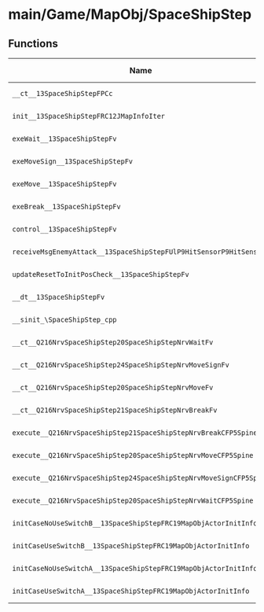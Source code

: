# main/Game/MapObj/SpaceShipStep

## Functions

| Name | Address | Match % |
|------|---------|---------|
| `__ct__13SpaceShipStepFPCc` | `0x8022E950` | :x: (0.0%) |
| `init__13SpaceShipStepFRC12JMapInfoIter` | `0x8022E9A8` | :x: (0.0%) |
| `exeWait__13SpaceShipStepFv` | `0x8022EA74` | :x: (0.0%) |
| `exeMoveSign__13SpaceShipStepFv` | `0x8022EAE0` | :x: (0.0%) |
| `exeMove__13SpaceShipStepFv` | `0x8022EB64` | :x: (0.0%) |
| `exeBreak__13SpaceShipStepFv` | `0x8022EBD0` | :x: (0.0%) |
| `control__13SpaceShipStepFv` | `0x8022EC4C` | :x: (0.0%) |
| `receiveMsgEnemyAttack__13SpaceShipStepFUlP9HitSensorP9HitSensor` | `0x8022EC80` | :x: (0.0%) |
| `updateResetToInitPosCheck__13SpaceShipStepFv` | `0x8022ECF4` | :x: (0.0%) |
| `__dt__13SpaceShipStepFv` | `0x8022EE20` | :x: (0.0%) |
| `__sinit_\SpaceShipStep_cpp` | `0x8022EE78` | :x: (0.0%) |
| `__ct__Q216NrvSpaceShipStep20SpaceShipStepNrvWaitFv` | `0x8022EEB4` | :x: (0.0%) |
| `__ct__Q216NrvSpaceShipStep24SpaceShipStepNrvMoveSignFv` | `0x8022EEC4` | :x: (0.0%) |
| `__ct__Q216NrvSpaceShipStep20SpaceShipStepNrvMoveFv` | `0x8022EED4` | :x: (0.0%) |
| `__ct__Q216NrvSpaceShipStep21SpaceShipStepNrvBreakFv` | `0x8022EEE4` | :x: (0.0%) |
| `execute__Q216NrvSpaceShipStep21SpaceShipStepNrvBreakCFP5Spine` | `0x8022EEF4` | :x: (0.0%) |
| `execute__Q216NrvSpaceShipStep20SpaceShipStepNrvMoveCFP5Spine` | `0x8022EEFC` | :x: (0.0%) |
| `execute__Q216NrvSpaceShipStep24SpaceShipStepNrvMoveSignCFP5Spine` | `0x8022EF04` | :x: (0.0%) |
| `execute__Q216NrvSpaceShipStep20SpaceShipStepNrvWaitCFP5Spine` | `0x8022EF0C` | :x: (0.0%) |
| `initCaseNoUseSwitchB__13SpaceShipStepFRC19MapObjActorInitInfo` | `0x8022EF14` | :x: (0.0%) |
| `initCaseUseSwitchB__13SpaceShipStepFRC19MapObjActorInitInfo` | `0x8022EF18` | :x: (0.0%) |
| `initCaseNoUseSwitchA__13SpaceShipStepFRC19MapObjActorInitInfo` | `0x8022EF1C` | :x: (0.0%) |
| `initCaseUseSwitchA__13SpaceShipStepFRC19MapObjActorInitInfo` | `0x8022EF20` | :x: (0.0%) |